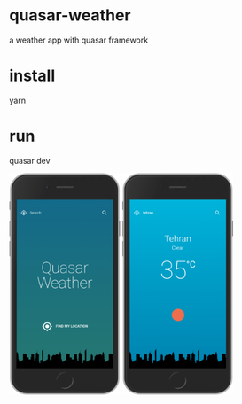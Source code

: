 # quasar-weather
a weather app with quasar framework

# install
yarn 

# run 
quasar dev 

<img src="screen1.png" width="200" height="400">
<img src="screen2.png" width="200" height="400">


